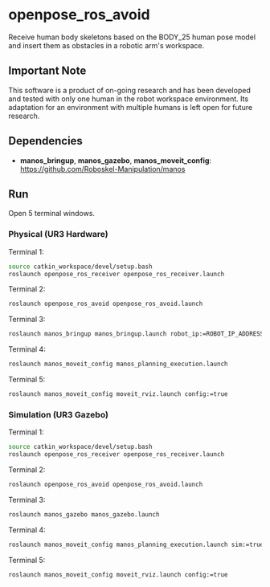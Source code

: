# openpose_ros_avoid

Receive human body skeletons based on the BODY_25 human pose model and insert them as obstacles in a robotic arm's workspace.

## Important Note

This software is a product of on-going research and has been developed and tested with only one human in the robot workspace environment. Its adaptation for an environment with multiple humans is left open for future research.

## Dependencies

* **manos_bringup**, **manos_gazebo**, **manos_moveit_config**: https://github.com/Roboskel-Manipulation/manos

## Run

Open 5 terminal windows.

### Physical (UR3 Hardware)

Terminal 1: 
```bash
source catkin_workspace/devel/setup.bash
roslaunch openpose_ros_receiver openpose_ros_receiver.launch
```

Terminal 2: 
```bash
roslaunch openpose_ros_avoid openpose_ros_avoid.launch
```

Terminal 3: 
```bash
roslaunch manos_bringup manos_bringup.launch robot_ip:=ROBOT_IP_ADDRESS
```

Terminal 4: 
```bash
roslaunch manos_moveit_config manos_planning_execution.launch
```

Terminal 5: 
```bash
roslaunch manos_moveit_config moveit_rviz.launch config:=true
```

### Simulation (UR3 Gazebo)

Terminal 1: 
```bash
source catkin_workspace/devel/setup.bash
roslaunch openpose_ros_receiver openpose_ros_receiver.launch
```

Terminal 2: 
```bash
roslaunch openpose_ros_avoid openpose_ros_avoid.launch
```

Terminal 3: 
```bash
roslaunch manos_gazebo manos_gazebo.launch
```

Terminal 4: 
```bash
roslaunch manos_moveit_config manos_planning_execution.launch sim:=true
```

Terminal 5: 
```bash
roslaunch manos_moveit_config moveit_rviz.launch config:=true
```